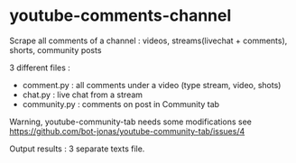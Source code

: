 # youtube-comments-channel
Scrape all comments of a channel : videos, streams(livechat + comments), shorts, community posts

3 different files :
- comment.py : all comments under a video (type stream, video, shots)
- chat.py : live chat from a stream
- community.py : comments on post in Community tab

Warning, youtube-community-tab needs some modifications see https://github.com/bot-jonas/youtube-community-tab/issues/4

Output results : 3 separate texts file.
